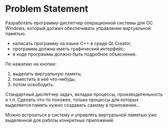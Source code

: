 # Problem Statement

Разработать программу-диспетчер операционной системы для ОС Windows,
который должен обеспечивать управление виртуальной памятью.

* написать программу на языке С++ в среде Qt Creator;
* программа должна иметь графический интерфейс;
* в коде программы должно быть подробное объяснение.

По нажатию на кнопки:

1. выделить виртуальную память;
2. поместить в неё что-нибудь;
3. потом освободить.

Стандартный диспетчер задач, вкладки процессы, производительность и т.п.
Сделать что-то похожее, только процессы для которых выделяется память нужно создавать самому в приложении...

Можно встроиться в систему и управлять виртуальной памятью уже выделенной для работы конкретных приложений.

